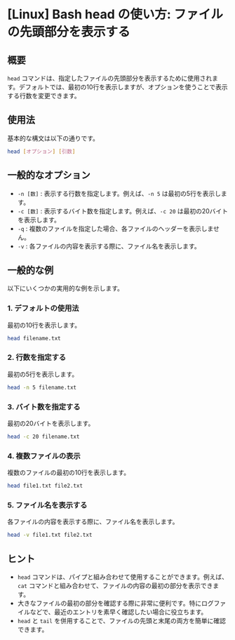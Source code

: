 # [Linux] Bash head の使い方: ファイルの先頭部分を表示する

## 概要
`head` コマンドは、指定したファイルの先頭部分を表示するために使用されます。デフォルトでは、最初の10行を表示しますが、オプションを使うことで表示する行数を変更できます。

## 使用法
基本的な構文は以下の通りです。

```bash
head [オプション] [引数]
```

## 一般的なオプション
- `-n [数]` : 表示する行数を指定します。例えば、`-n 5` は最初の5行を表示します。
- `-c [数]` : 表示するバイト数を指定します。例えば、`-c 20` は最初の20バイトを表示します。
- `-q` : 複数のファイルを指定した場合、各ファイルのヘッダーを表示しません。
- `-v` : 各ファイルの内容を表示する際に、ファイル名を表示します。

## 一般的な例
以下にいくつかの実用的な例を示します。

### 1. デフォルトの使用法
最初の10行を表示します。
```bash
head filename.txt
```

### 2. 行数を指定する
最初の5行を表示します。
```bash
head -n 5 filename.txt
```

### 3. バイト数を指定する
最初の20バイトを表示します。
```bash
head -c 20 filename.txt
```

### 4. 複数ファイルの表示
複数のファイルの最初の10行を表示します。
```bash
head file1.txt file2.txt
```

### 5. ファイル名を表示する
各ファイルの内容を表示する際に、ファイル名を表示します。
```bash
head -v file1.txt file2.txt
```

## ヒント
- `head` コマンドは、パイプと組み合わせて使用することができます。例えば、`cat` コマンドと組み合わせて、ファイルの内容の最初の部分を表示できます。
- 大きなファイルの最初の部分を確認する際に非常に便利です。特にログファイルなどで、最近のエントリを素早く確認したい場合に役立ちます。
- `head` と `tail` を併用することで、ファイルの先頭と末尾の両方を簡単に確認できます。